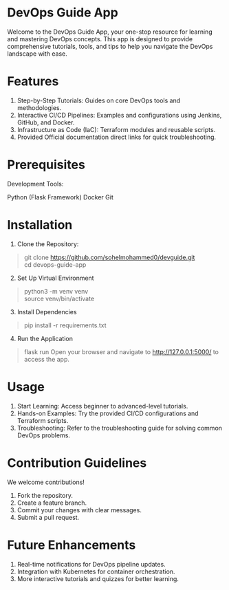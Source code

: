 # DevOps Guide App

Welcome to the DevOps Guide App, your one-stop resource for learning and mastering DevOps concepts. This app is designed to provide comprehensive tutorials, tools, and tips to help you navigate the DevOps landscape with ease.

# Features

1. Step-by-Step Tutorials: Guides on core DevOps tools and methodologies.
2. Interactive CI/CD Pipelines: Examples and configurations using Jenkins, GitHub, and Docker.
3. Infrastructure as Code (IaC): Terraform modules and reusable scripts.
4. Provided Official documentation direct links for quick troubleshooting.

# Prerequisites
Development Tools:

Python (Flask Framework)
Docker
Git

# Installation
1. Clone the Repository:

> git clone https://github.com/sohelmohammed0/devguide.git  
> cd devops-guide-app 

2. Set Up Virtual Environment

> python3 -m venv venv  
> source venv/bin/activate

3. Install Dependencies

> pip install -r requirements.txt  

4. Run the Application

> flask run
> Open your browser and navigate to http://127.0.0.1:5000/ to access the app.

# Usage
1. Start Learning: Access beginner to advanced-level tutorials.
2. Hands-on Examples: Try the provided CI/CD configurations and Terraform scripts.
3. Troubleshooting: Refer to the troubleshooting guide for solving common DevOps problems.

# Contribution Guidelines

We welcome contributions!

1. Fork the repository.
2. Create a feature branch.
3. Commit your changes with clear messages.
4. Submit a pull request.

# Future Enhancements
1. Real-time notifications for DevOps pipeline updates.
2. Integration with Kubernetes for container orchestration.
3. More interactive tutorials and quizzes for better learning.




